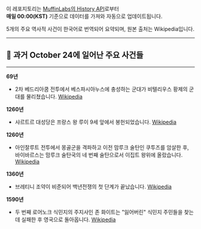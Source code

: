 

이 레포지토리는 [MuffinLabs의 History API](https://history.muffinlabs.com/date)로부터  
**매일 00:00(KST)** 기준으로 데이터를 가져와 자동으로 업데이트됩니다.

5개의 주요 역사적 사건이 한국어로 번역되어 요약되며, 원본 출처는 Wikipedia입니다.

---

## 📅 과거 **October 24**에 일어난 주요 사건들

---
**69년**
- 2차 베드리아쿰 전투에서 베스파시아누스에 충성하는 군대가 비텔리우스 황제의 군대를 물리쳤습니다.  [Wikipedia](https://wikipedia.org/wiki/Second_Battle_of_Bedriacum)

**1260년**
- 샤르트르 대성당은 프랑스 왕 루이 9세 앞에서 봉헌되었습니다.  [Wikipedia](https://wikipedia.org/wiki/Chartres_Cathedral)

**1260년**
- 아인잘루트 전투에서 몽골군을 격파하고 이전 맘루크 술탄인 쿠투즈를 암살한 후, 바이바르스는 맘루크 술탄국의 네 번째 술탄으로서 이집트 왕위에 올랐습니다.  [Wikipedia](https://wikipedia.org/wiki/Ilkhanate)

**1360년**
- 브레티니 조약이 비준되어 백년전쟁의 첫 단계가 끝났습니다.  [Wikipedia](https://wikipedia.org/wiki/Treaty_of_Br%C3%A9tigny)

**1590년**
- 두 번째 로어노크 식민지의 주지사인 존 화이트는 "잃어버린" 식민지 주민들을 찾는 데 실패한 후 영국으로 돌아옵니다.  [Wikipedia](https://wikipedia.org/wiki/John_White_(colonist_and_artist))
